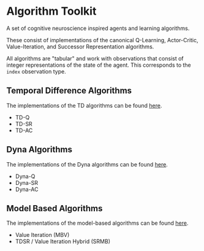 # Algorithm Toolkit

A set of cognitive neuroscience inspired agents and learning algorithms.

These consist of implementations of the canonical Q-Learning, Actor-Critic, Value-Iteration, and Successor Representation algorithms.

All algorithms are "tabular" and work with observations that consist of integer representations of the state of the agent. This corresponds to the `index` observation type.

## Temporal Difference Algorithms

The implementations of the TD algorithms can be found [here](./td_agents.py).

* TD-Q
* TD-SR
* TD-AC

## Dyna Algorithms

The implementations of the Dyna algorithms can be found [here](./dyna_agents.py).

* Dyna-Q
* Dyna-SR
* Dyna-AC

## Model Based Algorithms

The implementations of the model-based algorithms can be found [here](./mb_agents.py).

* Value Iteration (MBV)
* TDSR / Value Iteration Hybrid (SRMB)
